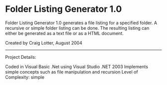 Folder Listing Generator 1.0
============================

Folder Listing Generator 1.0 generates a file listing for a specified folder. A recursive or simple folder listing can be done. The resulting listing can either be generated as a text file or as a HTML document.

Created by Craig Lotter, August 2004

*********************************

Project Details:

Coded in Visual Basic .Net using Visual Studio .NET 2003
Implements simple concepts such as file manipulation and recursion
Level of Complexity: simple
